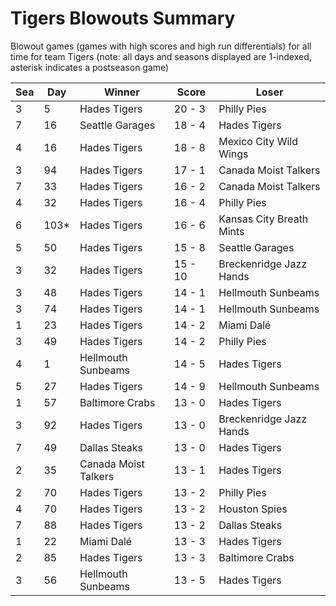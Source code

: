 # Tigers Blowouts Summary



Blowout games (games with high scores and high run differentials) for all time for team Tigers (note: all days and seasons displayed are 1-indexed, asterisk indicates a postseason game)


| Sea | Day | Winner | Score | Loser | 
| ------ |------ |------ |------ |------ |
| 3 | 5 | Hades Tigers | 20 - 3 | Philly Pies | 
| 7 | 16 | Seattle Garages | 18 - 4 | Hades Tigers | 
| 4 | 16 | Hades Tigers | 18 - 8 | Mexico City Wild Wings | 
| 3 | 94 | Hades Tigers | 17 - 1 | Canada Moist Talkers | 
| 7 | 33 | Hades Tigers | 16 - 2 | Canada Moist Talkers | 
| 4 | 32 | Hades Tigers | 16 - 4 | Philly Pies | 
| 6 | 103* | Hades Tigers | 16 - 6 | Kansas City Breath Mints | 
| 5 | 50 | Hades Tigers | 15 - 8 | Seattle Garages | 
| 3 | 32 | Hades Tigers | 15 - 10 | Breckenridge Jazz Hands | 
| 3 | 48 | Hades Tigers | 14 - 1 | Hellmouth Sunbeams | 
| 3 | 74 | Hades Tigers | 14 - 1 | Hellmouth Sunbeams | 
| 1 | 23 | Hades Tigers | 14 - 2 | Miami Dalé | 
| 3 | 49 | Hades Tigers | 14 - 2 | Philly Pies | 
| 4 | 1 | Hellmouth Sunbeams | 14 - 5 | Hades Tigers | 
| 5 | 27 | Hades Tigers | 14 - 9 | Hellmouth Sunbeams | 
| 1 | 57 | Baltimore Crabs | 13 - 0 | Hades Tigers | 
| 3 | 92 | Hades Tigers | 13 - 0 | Breckenridge Jazz Hands | 
| 7 | 49 | Dallas Steaks | 13 - 0 | Hades Tigers | 
| 2 | 35 | Canada Moist Talkers | 13 - 1 | Hades Tigers | 
| 2 | 70 | Hades Tigers | 13 - 2 | Philly Pies | 
| 4 | 70 | Hades Tigers | 13 - 2 | Houston Spies | 
| 7 | 88 | Hades Tigers | 13 - 2 | Dallas Steaks | 
| 1 | 22 | Miami Dalé | 13 - 3 | Hades Tigers | 
| 2 | 85 | Hades Tigers | 13 - 3 | Baltimore Crabs | 
| 3 | 56 | Hellmouth Sunbeams | 13 - 5 | Hades Tigers | 


